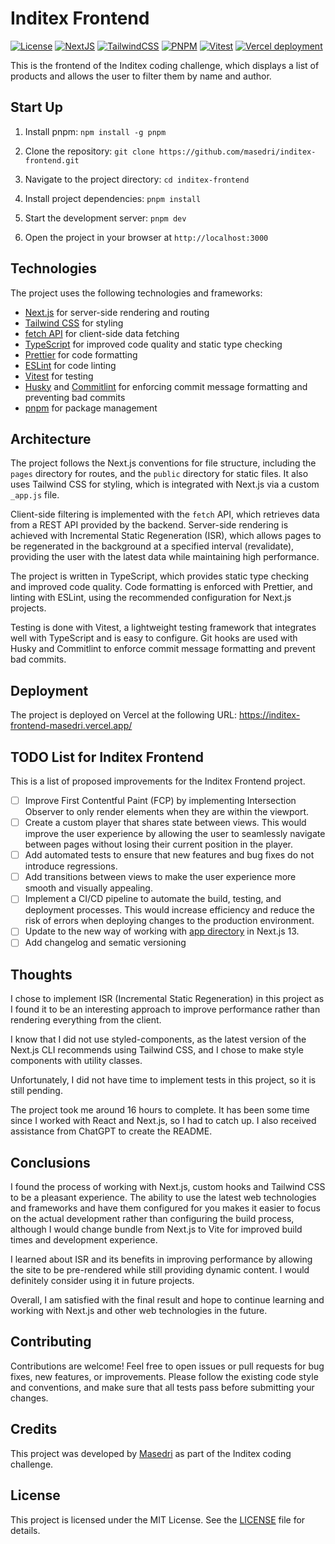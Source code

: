 # Inditex Frontend

[![License](https://img.shields.io/github/license/masedri/inditex-frontend)](https://github.com/masedri/inditex-frontend/blob/main/LICENSE)
[![NextJS](https://img.shields.io/badge/NextJS-v13.3.0-green)](https://nextjs.org/)
[![TailwindCSS](https://img.shields.io/badge/Tailwind%20CSS-v3.3.1-blue)](https://tailwindcss.com/)
[![PNPM](https://img.shields.io/badge/pnpm-v8.2.0-red)](https://pnpm.js.org/)
[![Vitest](https://img.shields.io/badge/vitest-v0.30.1-orange)](https://github.com/vitestjs/vitest)
[![Vercel deployment](https://img.shields.io/badge/Deployment-Vercel-blueviolet)](https://inditex-frontend-masedri.vercel.app/)

This is the frontend of the Inditex coding challenge, which displays a list of products and allows the user to filter them by name and author.

## Start Up

1. Install pnpm: `npm install -g pnpm`

2. Clone the repository: `git clone https://github.com/masedri/inditex-frontend.git`

3. Navigate to the project directory: `cd inditex-frontend`

4. Install project dependencies: `pnpm install`

5. Start the development server: `pnpm dev`

6. Open the project in your browser at `http://localhost:3000`

## Technologies

The project uses the following technologies and frameworks:

- [Next.js](https://nextjs.org/) for server-side rendering and routing
- [Tailwind CSS](https://tailwindcss.com/) for styling
- [fetch API](https://developer.mozilla.org/en-US/docs/Web/API/Fetch_API) for client-side data fetching
- [TypeScript](https://www.typescriptlang.org/) for improved code quality and static type checking
- [Prettier](https://prettier.io/) for code formatting
- [ESLint](https://eslint.org/) for code linting
- [Vitest](https://vitest.netlify.app/) for testing
- [Husky](https://typicode.github.io/husky/#/) and [Commitlint](https://commitlint.js.org/#/) for enforcing commit message formatting and preventing bad commits
- [pnpm](https://pnpm.io/) for package management

## Architecture

The project follows the Next.js conventions for file structure, including the `pages` directory for routes, and the `public` directory for static files. It also uses Tailwind CSS for styling, which is integrated with Next.js via a custom `_app.js` file.

Client-side filtering is implemented with the `fetch` API, which retrieves data from a REST API provided by the backend. Server-side rendering is achieved with Incremental Static Regeneration (ISR), which allows pages to be regenerated in the background at a specified interval (revalidate), providing the user with the latest data while maintaining high performance.

The project is written in TypeScript, which provides static type checking and improved code quality. Code formatting is enforced with Prettier, and linting with ESLint, using the recommended configuration for Next.js projects.

Testing is done with Vitest, a lightweight testing framework that integrates well with TypeScript and is easy to configure. Git hooks are used with Husky and Commitlint to enforce commit message formatting and prevent bad commits.

## Deployment

The project is deployed on Vercel at the following URL: https://inditex-frontend-masedri.vercel.app/

## TODO List for Inditex Frontend

This is a list of proposed improvements for the Inditex Frontend project.

- [ ] Improve First Contentful Paint (FCP) by implementing Intersection Observer to only render elements when they are within the viewport.
- [ ] Create a custom player that shares state between views. This would improve the user experience by allowing the user to seamlessly navigate between pages without losing their current position in the player.
- [ ] Add automated tests to ensure that new features and bug fixes do not introduce regressions.
- [ ] Add transitions between views to make the user experience more smooth and visually appealing.
- [ ] Implement a CI/CD pipeline to automate the build, testing, and deployment processes. This would increase efficiency and reduce the risk of errors when deploying changes to the production environment.
- [ ] Update to the new way of working with [app directory](https://blog.logrocket.com/next-js-13-app-directory/) in Next.js 13.
- [ ] Add changelog and sematic versioning

## Thoughts

I chose to implement ISR (Incremental Static Regeneration) in this project as I found it to be an interesting approach to improve performance rather than rendering everything from the client. 

I know that I did not use styled-components, as the latest version of the Next.js CLI recommends using Tailwind CSS, and I chose to make style components with utility classes. 

Unfortunately, I did not have time to implement tests in this project, so it is still pending.

The project took me around 16 hours to complete. It has been some time since I worked with React and Next.js, so I had to catch up. I also received assistance from ChatGPT to create the README.

## Conclusions

I found the process of working with Next.js, custom hooks and Tailwind CSS to be a pleasant experience. The ability to use the latest web technologies and frameworks and have them configured for you makes it easier to focus on the actual development rather than configuring the build process, although I would change bundle from Next.js to Vite for improved build times and development experience.

I learned about ISR and its benefits in improving performance by allowing the site to be pre-rendered while still providing dynamic content. I would definitely consider using it in future projects.

Overall, I am satisfied with the final result and hope to continue learning and working with Next.js and other web technologies in the future.

## Contributing

Contributions are welcome! Feel free to open issues or pull requests for bug fixes, new features, or improvements. Please follow the existing code style and conventions, and make sure that all tests pass before submitting your changes.

## Credits

This project was developed by [Masedri](https://github.com/masedri) as part of the Inditex coding challenge.

## License

This project is licensed under the MIT License. See the [LICENSE](LICENSE) file for details.

